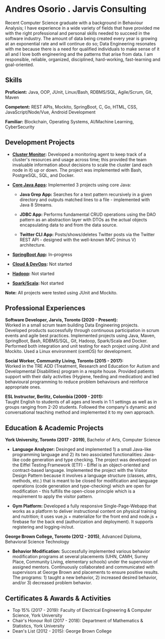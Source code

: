 # Andres Osorio . Jarvis Consulting
Recent Computer Science graduate with a background in Behaviour Analysis; I have experience in a wide variety
of fields that have provided me with the right professional and personal skills needed to succeed in the software
industry. The amount of data being created every year is growing at an exponential rate and will continue do so; Data Engineering 
resonates with me because there is a need for qualified individuals to make sense of it all and I love both engineering and the patterns that arise from data. 
I am responsible, reliable, organized, disciplined, hard-working, fast-learning and goal-oriented.

## Skills
**Proficient:** Java, OOP, JUnit, Linux/Bash, RDBMS/SQL, Agile/Scrum, Git, Maven

**Competent:** REST APIs, Mockito, SpringBoot, C, Go, HTML, CSS, JavaScript/Node/Vue, Android Development

**Familiar:** Blockchain, Operating Systems, AI/Machine Learning, CyberSecurity

## Development Projects
- **[Cluster Monitor](./linux_sql):** Developed a monitoring agent to keep track of a cluster's resources and usage across time; this provided the team invaluable information about decisions to scale the cluster (and each node in it) up or down.
                                        The project was implemented with Bash, PostgreSQL, SQL, and Docker.
                                        
- **[Core Java Apps](./core_java):** Implemented 3 projects using core Java:

  - **Java Grep App:** Searches for a text pattern recursively in a given directory and outputs matched lines to a file - implemented with Java 8 Streams.
    
  - **JDBC App:** Performs fundamental CRUD operations using the DAO pattern as an abstraction layer with DTOs as the actual objects encapsulating data to and from the data source.
    
  - **Twitter CLI App:** Posts/shows/deletes Twitter posts via the Twitter REST API - designed with the well-known MVC (minus V) architecture.
    
- **[SpringBoot App](./springboot):** In-progress

- **[Cloud & DevOps](./cloud_devops):** Not started

- **[Hadoop](./hadoop):** Not started

- **[Spark/Scala](./spark):** Not started

**Note:** All projects were tested using JUnit and Mockito.

## Professional Experiences
**Software Developer, Jarvis, Toronto (2020 - Present):**  
Worked in a small scrum team building Data Engineering projects.
Developed products successfully through continuous participation in scrum events and agile best practices.
Implemented projects using Java, Maven, SpringBoot, Bash, RDBMS/SQL, Git, Hadoop, Spark/Scala and Docker.
Performed both integration and unit testing for each project using JUnit and Mockito.
Used a Linux environment (centOS) for development.

**Social Worker, Community Living, Toronto (2015 - 2017):**  
Worked in the TRE ADD (Treatment, Research and Education for Autism and Developmental Disabilities)
program in a respite house.
Provided patients support with their daily activities (Hygiene, feeding and medication) and
led behavioural programming to reduce problem behaviours and reinforce appropriate ones.

**ESL Instructor, Berlitz, Colombia (2009 - 2011):**  
Taught English to students of all ages and levels in 1:1 settings as well as in groups ranging from 2-20 students.
Followed the company's dynamic and conversational teaching method and implemented it to my own approach.

## Education & Academic Projects
**York University, Toronto (2017 - 2019)**, Bachelor of Arts, Computer Science

- **Language Analyzer:** 
Desinged and implemented 1) a small Java-like programming language and 2) its two associated functionalities:
Java-like code generation and type checking.
The project was developed on the Eiffel Testing Framework (ETF) - Eiffel is an object-oriented and contract-based language.
Implemented the project with the Visitor Design Pattern because it involves a language structure 
(classes, attrs, methods, etc.) that is meant to be closed for modification and language operations 
(code generation and type-checking) which are open for modification - this fulfills the open-close principle 
which is a requirement to apply the visitor pattern.

- **Gym Platform:** 
Developed a fully responsive Single-Page-Webapp that works as a platform to deliver instructional content on physical training 
and nutrition; it uses vue.js + materialize for the front end and node.js + firebase for the back end (authorization and deployment).
It supports registering and logging-in/out.

**George Brown College, Toronto (2012 - 2015)**, Advanced Diploma, Behavioral Science Technology

- **Behavior Modification:** 
Successfully implemented various behavior modification programs at several placements (UHN, CAMH, Surrey Place,
Community Living, elementary schools) under the supervision of assigned mentors. Continuously 
collaborated and communicated with supervisors at George Brown and placements to ensure positive results. 
The programs: 1) taught a new behavior, 2) increased desired behavior, and/or 3) decreased problem behavior.

## Certificates & Awards & Activities
- Top 15% (2017 - 2019): Faculty of Electrical Engineering & Computer Science, York University
- Chair's Honour Roll (2017 - 2018): Department of Mathematics & Statistics, York University
- Dean's List (2012 - 2015): George Brown College
